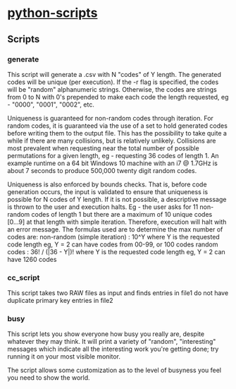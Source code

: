# [python-scripts](https://github.com/nit3owl/python-scripts)

## Scripts

### generate

This script will generate a .csv with N "codes" of Y length. The generated codes will be unique (per execution). If the -r flag
is specified, the codes will be "random" alphanumeric strings. Otherwise, the codes are strings from 0 to N with 0's prepended
to make each code the length requested, eg - "0000", "0001", "0002", etc.

Uniqueness is guaranteed for non-random codes through iteration. For random codes, it is guaranteed via the use of a set to hold
generated codes before writing them to the output file. This has the possibility to take quite a while if there are many collisions,
but is relatively unlikely. Collisions are most prevalent when requesting near the total number of possible permutations for a given
length, eg - requesting 36 codes of length 1. An example runtime on a 64 bit Windows 10 machine with an i7 @ 1.7GHz is about 7
seconds to produce 500,000 twenty digit random codes.

Uniqueness is also enforced by bounds checks. That is, before code generation occurs, the input is validated to ensure that uniqueness
is possible for N codes of Y length. If it is not possible, a descriptive message is thrown to the user and execution halts.
Eg - the user asks for 11 non-random codes of length 1 but there are a maximum of 10 unique codes [0...9] at that length with simple
iteration. Therefore, execution will halt with an error message.
The formulas used are to determine the max number of codes are:
	non-random (simple iteration)   : 10^Y where Y is the requested code length
									  eg, Y = 2 can have codes from 00-99, or 100 codes
	random codes				    : 36! / (|36 - Y|)! where Y is the requested code length
								      eg, Y = 2 can have 1260 codes
													
### cc_script

This script takes two RAW files as input and finds entries in file1 do not have duplicate primary key entries in file2

### busy

This script lets you show everyone how busy you really are, despite whatever they may think. It will print a variety of "random", "interesting" 
messages which indicate all the interesting work you're getting done; try running it on your most visible monitor.

The script allows some customization as to the level of busyness you feel you need to show the world.
